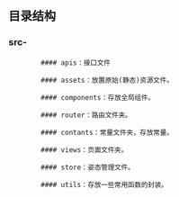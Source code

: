 ## 目录结构 
### src-
            #### apis：接口文件

            #### assets：放置原始(静态)资源文件。

            #### components：存放全局组件。

            #### router：路由文件夹。

            #### contants：常量文件夹，存放常量。

            #### views：页面文件夹。

            #### store：姿态管理文件。

            #### utils：存放一些常用函数的封装。